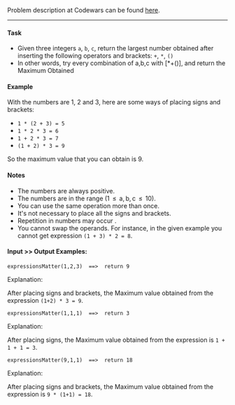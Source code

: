 Problem description at Codewars can be found
[here](https://www.codewars.com/kata/5ae62fcf252e66d44d00008e/train/python).

-------------

#### Task
- Given three integers `a`, `b`, `c`, return the largest number obtained after inserting the
  following operators and brackets: `+`, `*`, `()`
- In other words, try every combination of a,b,c with [*+()], and return the Maximum Obtained

#### Example
With the numbers are 1, 2 and 3, here are some ways of placing signs and brackets:

- `1 * (2 + 3) = 5`
- `1 * 2 * 3 = 6`
- `1 + 2 * 3 = 7`
- `(1 + 2) * 3 = 9`

So the maximum value that you can obtain is 9.

#### Notes
- The numbers are always positive.
- The numbers are in the range (1  ≤  a, b, c  ≤  10).
- You can use the same operation more than once.
- It's not necessary to place all the signs and brackets.
- Repetition in numbers may occur .
- You cannot swap the operands. For instance, in the given example you cannot get expression 
  `(1 + 3) * 2 = 8`.

#### Input >> Output Examples:

```
expressionsMatter(1,2,3)  ==>  return 9
```

Explanation:

After placing signs and brackets, the Maximum value obtained from the expression `(1+2) * 3 = 9`.


```
expressionsMatter(1,1,1)  ==>  return 3
```

Explanation:

After placing signs, the Maximum value obtained from the expression is `1 + 1 + 1 = 3`.


```
expressionsMatter(9,1,1)  ==>  return 18
```

Explanation:

After placing signs and brackets, the Maximum value obtained from the expression is `9 * (1+1) =
18`.
